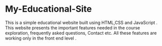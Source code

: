# My-Educational-Site
This is a simple educational website built using HTML,CSS and JavaScript .  This website presents the important features needed in the course exploration, frequently asked questions, Contact etc.  All these features are working only in the front end level .
